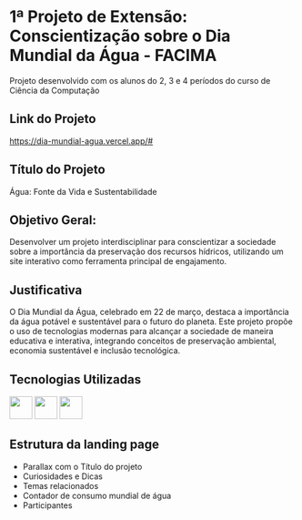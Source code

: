 # 1ª Projeto de Extensão: Conscientização sobre o Dia Mundial da Água - FACIMA
Projeto desenvolvido com os alunos do 2, 3 e 4 períodos do curso de Ciência da Computação

## Link do Projeto
https://dia-mundial-agua.vercel.app/#


## Título do Projeto
Água: Fonte da Vida e Sustentabilidade

## Objetivo Geral: 
Desenvolver um projeto interdisciplinar para conscientizar a sociedade sobre a importância da preservação dos recursos hídricos, utilizando um site interativo como ferramenta principal de engajamento.

## Justificativa
O Dia Mundial da Água, celebrado em 22 de março, destaca a importância da água potável e sustentável para o futuro do planeta. Este projeto propõe o uso de tecnologias modernas para alcançar a sociedade de maneira educativa e interativa, integrando conceitos de preservação ambiental, economia sustentável e inclusão tecnológica.

## Tecnologias Utilizadas
<img src="https://cdn.jsdelivr.net/gh/devicons/devicon/icons/css3/css3-original-wordmark.svg" width="40" height="40"/> <img src="https://cdn.jsdelivr.net/gh/devicons/devicon/icons/html5/html5-original.svg" width="40" height="40"/> <img src="https://cdn.jsdelivr.net/gh/devicons/devicon/icons/javascript/javascript-original.svg" width="40" height="40"/>

## Estrutura da landing page

* Parallax com o Título do projeto
* Curiosidades e Dicas
* Temas relacionados
* Contador de consumo mundial de água
* Participantes
